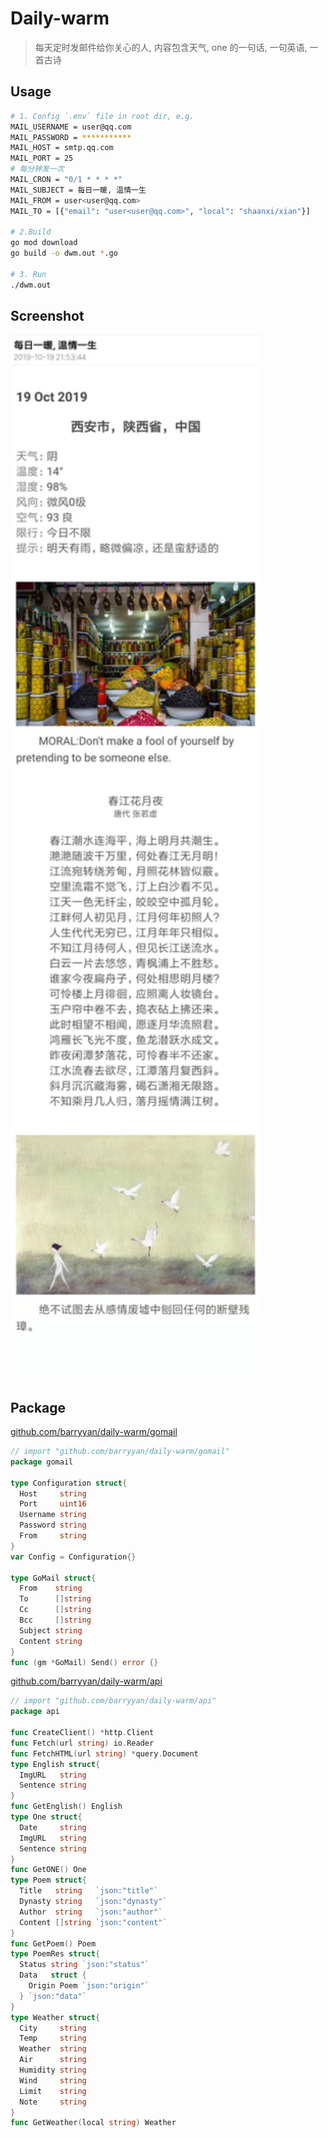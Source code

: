 # Daily-warm
> 每天定时发邮件给你关心的人, 内容包含天气, one 的一句话, 一句英语, 一首古诗

## Usage

```bash
# 1. Config `.env` file in root dir, e.g.
MAIL_USERNAME = user@qq.com
MAIL_PASSWORD = ***********
MAIL_HOST = smtp.qq.com
MAIL_PORT = 25
# 每分钟发一次
MAIL_CRON = "0/1 * * * *"
MAIL_SUBJECT = 每日一暖, 温情一生
MAIL_FROM = user<user@qq.com>
MAIL_TO = [{"email": "user<user@qq.com>", "local": "shaanxi/xian"}]

# 2.Build
go mod download
go build -o dwm.out *.go

# 3. Run
./dwm.out
```

## Screenshot

<img width="400" src="https://github.com/BarryYan/daily-warm/blob/master/screenshot.jpg?raw=true">

## Package
[github.com/barryyan/daily-warm/gomail](https://godoc.org/github.com/BarryYan/daily-warm/gomail)

```go
// import "github.com/barryyan/daily-warm/gomail"
package gomail 

type Configuration struct{
  Host     string
  Port     uint16
  Username string
  Password string
  From     string
}
var Config = Configuration{}

type GoMail struct{
  From    string
  To      []string
  Cc      []string
  Bcc     []string
  Subject string
  Content string
}
func (gm *GoMail) Send() error {}
```

[github.com/barryyan/daily-warm/api](https://godoc.org/github.com/BarryYan/daily-warm/api)
```go
// import "github.com/barryyan/daily-warm/api"
package api 

func CreateClient() *http.Client
func Fetch(url string) io.Reader
func FetchHTML(url string) *query.Document
type English struct{
  ImgURL   string
  Sentence string
}
func GetEnglish() English
type One struct{
  Date     string
  ImgURL   string
  Sentence string
}
func GetONE() One
type Poem struct{
  Title   string   `json:"title"`
  Dynasty string   `json:"dynasty"`
  Author  string   `json:"author"`
  Content []string `json:"content"`
}
func GetPoem() Poem
type PoemRes struct{
  Status string `json:"status"`
  Data   struct {
    Origin Poem `json:"origin"`
  } `json:"data"`
}
type Weather struct{
  City     string
  Temp     string
  Weather  string
  Air      string
  Humidity string
  Wind     string
  Limit    string
  Note     string
}
func GetWeather(local string) Weather
```

